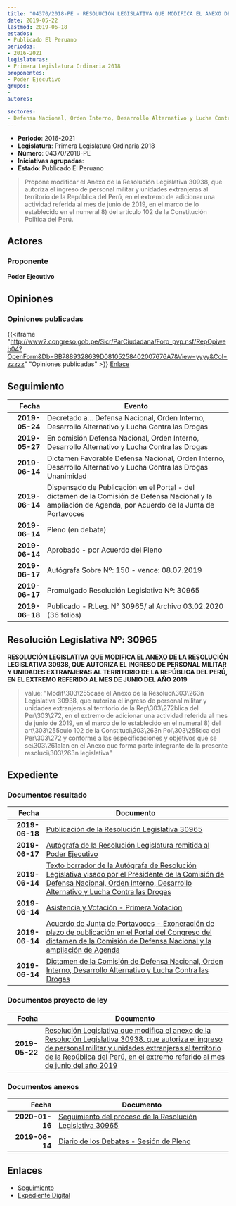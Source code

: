 ```yaml
---
title: "04370/2018-PE - RESOLUCIÓN LEGISLATIVA QUE MODIFICA EL ANEXO DE LA RESOLUCIÓN LEGISLATIVA 30938, QUE AUTORIZA EL INGRESO DE PERSONAL MILITAR Y UNIDADES EXTRANJERAS AL TERRITORIO DE LA REPÚBLICA DEL PERÚ, EN EL EXTREMO REFERIDO AL MES DE JUNIO DEL AÑO 2019"
date: 2019-05-22
lastmod: 2019-06-18
estados:
- Publicado El Peruano
periodos:
- 2016-2021
legislaturas:
- Primera Legislatura Ordinaria 2018
proponentes:
- Poder Ejecutivo
grupos:
- 
autores:

sectores:
- Defensa Nacional, Orden Interno, Desarrollo Alternativo y Lucha Contra las Drogas
---
```

- **Periodo**: 2016-2021
- **Legislatura**: Primera Legislatura Ordinaria 2018
- **Número**: 04370/2018-PE
- **Iniciativas agrupadas**: 
- **Estado**: Publicado El Peruano

> Propone modificar el Anexo de la Resolución Legislativa 30938, que autoriza el ingreso de personal militar y unidades extranjeras al territorio de la República del Perú, en el extremo de adicionar una actividad referida al mes de junio de 2019, en el marco de lo establecido en el numeral 8) del artículo 102 de la Constitución Política del Perú.


## Actores

### Proponente

**Poder Ejecutivo**

## Opiniones

### Opiniones publicadas

{{<iframe "http://www2.congreso.gob.pe/Sicr/ParCiudadana/Foro_pvp.nsf/RepOpiweb04?OpenForm&Db=BB7889328639D08105258402007676A7&View=yyyy&Col=zzzzz" "Opiniones publicadas" >}}
[Enlace](http://www2.congreso.gob.pe/Sicr/ParCiudadana/Foro_pvp.nsf/RepOpiweb04?OpenForm&Db=BB7889328639D08105258402007676A7&View=yyyy&Col=zzzzz)


## Seguimiento

| Fecha | Evento |
|------:|--------|
| **2019-05-24** | Decretado a... Defensa Nacional, Orden Interno, Desarrollo Alternativo y Lucha Contra las Drogas |
| **2019-05-27** | En comisión Defensa Nacional, Orden Interno, Desarrollo Alternativo y Lucha Contra las Drogas |
| **2019-06-14** | Dictamen Favorable Defensa Nacional, Orden Interno, Desarrollo Alternativo y Lucha Contra las Drogas Unanimidad |
| **2019-06-14** | Dispensado de Publicación en el Portal - del dictamen de la Comisión de Defensa Nacional y la ampliación de Agenda, por Acuerdo de la Junta de Portavoces |
| **2019-06-14** | Pleno (en debate) |
| **2019-06-14** | Aprobado - por Acuerdo del Pleno |
| **2019-06-17** | Autógrafa Sobre Nº: 150 - vence: 08.07.2019 |
| **2019-06-17** | Promulgado Resolución Legislativa Nº: 30965 |
| **2019-06-18** | Publicado - R.Leg. N° 30965/ al Archivo 03.02.2020 (36 folios) |

## Resolución Legislativa Nº: 30965

**RESOLUCIÓN LEGISLATIVA QUE MODIFICA EL ANEXO DE LA RESOLUCIÓN LEGISLATIVA 30938, QUE AUTORIZA EL INGRESO DE PERSONAL MILITAR Y UNIDADES EXTRANJERAS AL TERRITORIO DE LA REPÚBLICA DEL PERÚ, EN EL EXTREMO REFERIDO AL MES DE JUNIO DEL AÑO 2019**

> value: "Modif\303\255case el Anexo de la Resoluci\303\263n Legislativa 30938, que autoriza el ingreso de personal militar y unidades extranjeras al territorio de la Rep\303\272blica del Per\303\272, en el extremo de adicionar una actividad referida al mes de junio de 2019, en el marco de lo establecido en el numeral 8) del art\303\255culo 102 de la Constituci\303\263n Pol\303\255tica del Per\303\272 y conforme a las especificaciones y objetivos que se se\303\261alan en el Anexo que forma parte integrante de la presente resoluci\303\263n legislativa"


## Expediente

### Documentos resultado

| Fecha | Documento |
|------:|-----------|
| **2019-06-18** | [Publicación de la Resolución Legislativa 30965](http://www.leyes.congreso.gob.pe/Documentos/2016_2021/ADLP/Normas_Legales/30965-RLG.pdf) |
| **2019-06-17** | [Autógrafa de la Resolución Legislatura remitida al Poder Ejecutivo](http://www.leyes.congreso.gob.pe/Documentos/2016_2021/ADLP/Texto_Aprobado/AU0437020190617.pdf) |
| **2019-06-14** | [Texto borrador de la Autógrafa de Resolución Legislativa visado por el Presidente de la Comisión de Defensa Nacional, Orden Interno, Desarrollo Alternativo y Lucha Contra las Drogas](http://www.leyes.congreso.gob.pe/Documentos/2016_2021/Texto_Borrador_de_Autografa/BAU0437020190614.pdf) |
| **2019-06-14** | [Asistencia y Votación - Primera Votación](http://www.leyes.congreso.gob.pe/Documentos/2016_2021/Asistencia_y_Votacion/Proyectos_de_Ley/AV0437020190614.pdf) |
| **2019-06-14** | [Acuerdo de Junta de Portavoces - Exoneración de plazo de publicación en el Portal del Congreso del dictamen de la Comisión de Defensa Nacional y la ampliación de Agenda](http://www.leyes.congreso.gob.pe/Documentos/2016_2021/Acuerdos/Junta_Portavoces/AJP0437020190614.pdf) |
| **2019-06-14** | [Dictamen de la Comisión de Defensa Nacional, Orden Interno, Desarrollo Alternativo y Lucha Contra las Drogas](http://www.leyes.congreso.gob.pe/Documentos/2016_2021/Dictamenes/Proyectos_de_Ley/04370DC07MAY20190614.pdf) |

### Documentos proyecto de ley

| Fecha | Documento |
|------:|-----------|
| **2019-05-22** | [Resolución Legislativa que modifica el anexo de la Resolución Legislativa 30938, que autoriza el ingreso de personal militar y unidades extranjeras al territorio de la República del Perú, en el extremo referido al mes de junio del año 2019](http://www.leyes.congreso.gob.pe/Documentos/2016_2021/Proyectos_de_Ley_y_de_Resoluciones_Legislativas/PL0436720190522.pdf) |

### Documentos anexos

| Fecha | Documento |
|------:|-----------|
| **2020-01-16** | [Seguimiento del proceso de la Resolución Legislativa 30965](http://www.leyes.congreso.gob.pe/Documentos/2016_2021/Seguimiento_de_Proyectos_de_Ley/04370PL20200116.pdf) |
| **2019-06-14** | [Diario de los Debates - Sesión de Pleno](http://www2.congreso.gob.pe/Sicr/DiarioDebates/Publicad.nsf/SesionesPleno/05256D6E0073DFE9052584200055B7B3/$FILE/SLO-2018-12.pdf) |

## Enlaces

- [Seguimiento](http://www2.congreso.gob.pe/Sicr/TraDocEstProc/CLProLey2016.nsf/f7fff46988ca05b1052578e100829cc7/682e30b7c0d1070d05258402007ed64d?OpenDocument)
- [Expediente Digital](http://www2.congreso.gob.pe/Sicr/TraDocEstProc/Expvirt_2011.nsf/visbusqptramdoc1621/04370?opendocument)

